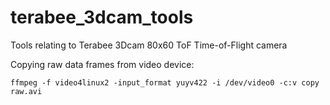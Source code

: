 # terabee_3dcam_tools
Tools relating to Terabee 3Dcam 80x60 ToF Time-of-Flight camera

Copying raw data frames from video device:

```
ffmpeg -f video4linux2 -input_format yuyv422 -i /dev/video0 -c:v copy raw.avi
```
